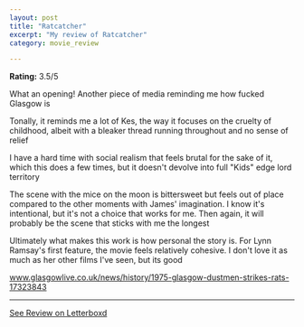 ```yaml
---
layout: post
title: "Ratcatcher"
excerpt: "My review of Ratcatcher"
category: movie_review

---
```


**Rating:** 3.5/5

What an opening! Another piece of media reminding me how fucked Glasgow is

Tonally, it reminds me a lot of Kes, the way it focuses on the cruelty of childhood, albeit with a bleaker thread running throughout and no sense of relief

I have a hard time with social realism that feels brutal for the sake of it, which this does a few times, but it doesn't devolve into full "Kids" edge lord territory

The scene with the mice on the moon is bittersweet but feels out of place compared to the other moments with James' imagination. I know it's intentional, but it's not a choice that works for me. Then again, it will probably be the scene that sticks with me the longest

Ultimately what makes this work is how personal the story is. For Lynn Ramsay's first feature, the movie feels relatively cohesive. I don't love it as much as her other films I've seen, but its good

<a href="https://www.glasgowlive.co.uk/news/history/1975-glasgow-dustmen-strikes-rats-17323843" rel="nofollow">www.glasgowlive.co.uk/news/history/1975-glasgow-dustmen-strikes-rats-17323843</a>

<hr>

[See Review on Letterboxd](https://boxd.it/4btFXR)
